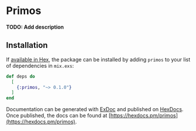 # Primos

**TODO: Add description**

## Installation

If [available in Hex](https://hex.pm/docs/publish), the package can be installed
by adding `primos` to your list of dependencies in `mix.exs`:

```elixir
def deps do
  [
    {:primos, "~> 0.1.0"}
  ]
end
```

Documentation can be generated with [ExDoc](https://github.com/elixir-lang/ex_doc)
and published on [HexDocs](https://hexdocs.pm). Once published, the docs can
be found at [https://hexdocs.pm/primos](https://hexdocs.pm/primos).


